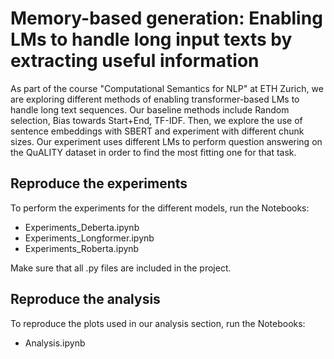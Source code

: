 # Memory-based generation: Enabling LMs to handle long input texts by extracting useful information

As part of the course "Computational Semantics for NLP" at ETH Zurich, we are exploring different methods of enabling transformer-based LMs to handle 
long text sequences. Our baseline methods include Random selection, Bias towards Start+End, TF-IDF. Then, we explore the use of sentence embeddings with SBERT and experiment with different chunk sizes. Our experiment uses different LMs to perform question answering on the QuALITY dataset in order to find the most fitting one for that task.


## Reproduce the experiments
To perform the experiments for the different models, run the Notebooks:
- Experiments_Deberta.ipynb
- Experiments_Longformer.ipynb
- Experiments_Roberta.ipynb

Make sure that all .py files are included in the project.

## Reproduce the analysis
To reproduce the plots used in our analysis section, run the Notebooks:
- Analysis.ipynb
